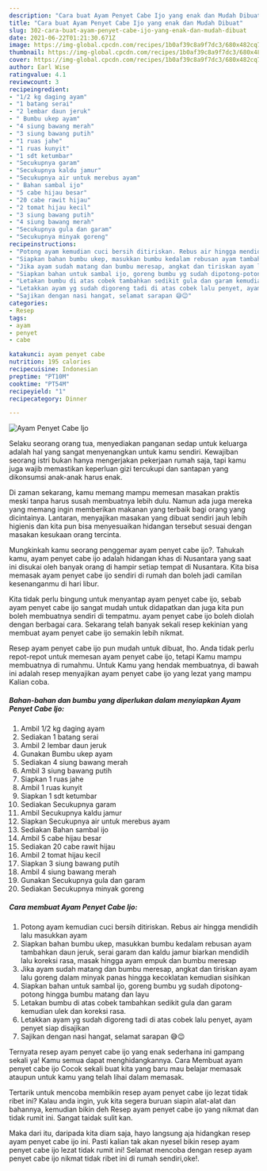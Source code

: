 ```yaml
---
description: "Cara buat Ayam Penyet Cabe Ijo yang enak dan Mudah Dibuat"
title: "Cara buat Ayam Penyet Cabe Ijo yang enak dan Mudah Dibuat"
slug: 302-cara-buat-ayam-penyet-cabe-ijo-yang-enak-dan-mudah-dibuat
date: 2021-06-22T01:21:30.671Z
image: https://img-global.cpcdn.com/recipes/1b0af39c8a9f7dc3/680x482cq70/ayam-penyet-cabe-ijo-foto-resep-utama.jpg
thumbnail: https://img-global.cpcdn.com/recipes/1b0af39c8a9f7dc3/680x482cq70/ayam-penyet-cabe-ijo-foto-resep-utama.jpg
cover: https://img-global.cpcdn.com/recipes/1b0af39c8a9f7dc3/680x482cq70/ayam-penyet-cabe-ijo-foto-resep-utama.jpg
author: Earl Wise
ratingvalue: 4.1
reviewcount: 3
recipeingredient:
- "1/2 kg daging ayam"
- "1 batang serai"
- "2 lembar daun jeruk"
- " Bumbu ukep ayam"
- "4 siung bawang merah"
- "3 siung bawang putih"
- "1 ruas jahe"
- "1 ruas kunyit"
- "1 sdt ketumbar"
- "Secukupnya garam"
- "Secukupnya kaldu jamur"
- "Secukupnya air untuk merebus ayam"
- " Bahan sambal ijo"
- "5 cabe hijau besar"
- "20 cabe rawit hijau"
- "2 tomat hijau kecil"
- "3 siung bawang putih"
- "4 siung bawang merah"
- "Secukupnya gula dan garam"
- "Secukupnya minyak goreng"
recipeinstructions:
- "Potong ayam kemudian cuci bersih ditiriskan. Rebus air hingga mendidih lalu masukkan ayam"
- "Siapkan bahan bumbu ukep, masukkan bumbu kedalam rebusan ayam tambahkan daun jeruk, serai garam dan kaldu jamur biarkan mendidih lalu koreksi rasa, masak hingga ayam empuk dan bumbu meresap"
- "Jika ayam sudah matang dan bumbu meresap, angkat dan tiriskan ayam lalu goreng dalam minyak panas hingga kecoklatan kemudian sisihkan"
- "Siapkan bahan untuk sambal ijo, goreng bumbu yg sudah dipotong-potong hingga bumbu matang dan layu"
- "Letakan bumbu di atas cobek tambahkan sedikit gula dan garam kemudian ulek dan koreksi rasa."
- "Letakkan ayam yg sudah digoreng tadi di atas cobek lalu penyet, ayam penyet siap disajikan"
- "Sajikan dengan nasi hangat, selamat sarapan 😅😉"
categories:
- Resep
tags:
- ayam
- penyet
- cabe

katakunci: ayam penyet cabe 
nutrition: 195 calories
recipecuisine: Indonesian
preptime: "PT10M"
cooktime: "PT54M"
recipeyield: "1"
recipecategory: Dinner

---
```



![Ayam Penyet Cabe Ijo](https://img-global.cpcdn.com/recipes/1b0af39c8a9f7dc3/680x482cq70/ayam-penyet-cabe-ijo-foto-resep-utama.jpg)

Selaku seorang orang tua, menyediakan panganan sedap untuk keluarga adalah hal yang sangat menyenangkan untuk kamu sendiri. Kewajiban seorang istri bukan hanya mengerjakan pekerjaan rumah saja, tapi kamu juga wajib memastikan keperluan gizi tercukupi dan santapan yang dikonsumsi anak-anak harus enak.

Di zaman  sekarang, kamu memang mampu memesan masakan praktis meski tanpa harus susah membuatnya lebih dulu. Namun ada juga mereka yang memang ingin memberikan makanan yang terbaik bagi orang yang dicintainya. Lantaran, menyajikan masakan yang dibuat sendiri jauh lebih higienis dan kita pun bisa menyesuaikan hidangan tersebut sesuai dengan masakan kesukaan orang tercinta. 



Mungkinkah kamu seorang penggemar ayam penyet cabe ijo?. Tahukah kamu, ayam penyet cabe ijo adalah hidangan khas di Nusantara yang saat ini disukai oleh banyak orang di hampir setiap tempat di Nusantara. Kita bisa memasak ayam penyet cabe ijo sendiri di rumah dan boleh jadi camilan kesenanganmu di hari libur.

Kita tidak perlu bingung untuk menyantap ayam penyet cabe ijo, sebab ayam penyet cabe ijo sangat mudah untuk didapatkan dan juga kita pun boleh membuatnya sendiri di tempatmu. ayam penyet cabe ijo boleh diolah dengan berbagai cara. Sekarang telah banyak sekali resep kekinian yang membuat ayam penyet cabe ijo semakin lebih nikmat.

Resep ayam penyet cabe ijo pun mudah untuk dibuat, lho. Anda tidak perlu repot-repot untuk memesan ayam penyet cabe ijo, tetapi Kamu mampu membuatnya di rumahmu. Untuk Kamu yang hendak membuatnya, di bawah ini adalah resep menyajikan ayam penyet cabe ijo yang lezat yang mampu Kalian coba.

<!--inarticleads1-->

##### Bahan-bahan dan bumbu yang diperlukan dalam menyiapkan Ayam Penyet Cabe Ijo:

1. Ambil 1/2 kg daging ayam
1. Sediakan 1 batang serai
1. Ambil 2 lembar daun jeruk
1. Gunakan  Bumbu ukep ayam
1. Sediakan 4 siung bawang merah
1. Ambil 3 siung bawang putih
1. Siapkan 1 ruas jahe
1. Ambil 1 ruas kunyit
1. Siapkan 1 sdt ketumbar
1. Sediakan Secukupnya garam
1. Ambil Secukupnya kaldu jamur
1. Siapkan Secukupnya air untuk merebus ayam
1. Sediakan  Bahan sambal ijo
1. Ambil 5 cabe hijau besar
1. Sediakan 20 cabe rawit hijau
1. Ambil 2 tomat hijau kecil
1. Siapkan 3 siung bawang putih
1. Ambil 4 siung bawang merah
1. Gunakan Secukupnya gula dan garam
1. Sediakan Secukupnya minyak goreng




<!--inarticleads2-->

##### Cara membuat Ayam Penyet Cabe Ijo:

1. Potong ayam kemudian cuci bersih ditiriskan. Rebus air hingga mendidih lalu masukkan ayam
1. Siapkan bahan bumbu ukep, masukkan bumbu kedalam rebusan ayam tambahkan daun jeruk, serai garam dan kaldu jamur biarkan mendidih lalu koreksi rasa, masak hingga ayam empuk dan bumbu meresap
1. Jika ayam sudah matang dan bumbu meresap, angkat dan tiriskan ayam lalu goreng dalam minyak panas hingga kecoklatan kemudian sisihkan
1. Siapkan bahan untuk sambal ijo, goreng bumbu yg sudah dipotong-potong hingga bumbu matang dan layu
1. Letakan bumbu di atas cobek tambahkan sedikit gula dan garam kemudian ulek dan koreksi rasa.
1. Letakkan ayam yg sudah digoreng tadi di atas cobek lalu penyet, ayam penyet siap disajikan
1. Sajikan dengan nasi hangat, selamat sarapan 😅😉




Ternyata resep ayam penyet cabe ijo yang enak sederhana ini gampang sekali ya! Kamu semua dapat menghidangkannya. Cara Membuat ayam penyet cabe ijo Cocok sekali buat kita yang baru mau belajar memasak ataupun untuk kamu yang telah lihai dalam memasak.

Tertarik untuk mencoba membikin resep ayam penyet cabe ijo lezat tidak ribet ini? Kalau anda ingin, yuk kita segera buruan siapin alat-alat dan bahannya, kemudian bikin deh Resep ayam penyet cabe ijo yang nikmat dan tidak rumit ini. Sangat taidak sulit kan. 

Maka dari itu, daripada kita diam saja, hayo langsung aja hidangkan resep ayam penyet cabe ijo ini. Pasti kalian tak akan nyesel bikin resep ayam penyet cabe ijo lezat tidak rumit ini! Selamat mencoba dengan resep ayam penyet cabe ijo nikmat tidak ribet ini di rumah sendiri,oke!.

